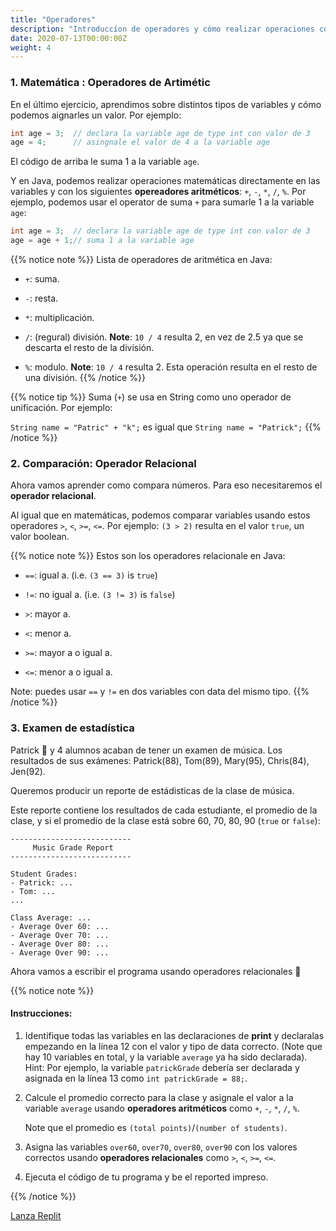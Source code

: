 ```yaml
---
title: "Operadores"
description: "Introduccíon de operadores y cómo realizar operaciones con variables en Java."
date: 2020-07-13T00:00:00Z
weight: 4
---
```


### 1. Matemática : Operadores de Artimétic
En el último ejercicio, aprendimos sobre distintos tipos de variables y cómo podemos aignarles un valor. Por ejemplo:

```java
int age = 3;  // declara la variable age de type int con valor de 3
age = 4;      // asingnale el valor de 4 a la variable age
```

El código de arriba le suma 1 a la variable `age`. 

Y en Java, podemos realizar operaciones matemáticas directamente en las variables y con los siguientes <b>opereadores aritméticos</b>: `+`, `-`, `*`, `/`, `%`.
Por ejemplo, podemos usar el operator de suma `+` para sumarle 1 a la variable `age`:
```java
int age = 3;  // declara la variable age de type int con valor de 3
age = age + 1;// suma 1 a la variable age
```
{{% notice note %}}
Lista de operadores de aritmética en Java:

- `+`: suma.

- `-`: resta. 

- `*`: multiplicación.

- `/`: (regural) división. <b>Note</b>: `10 / 4` resulta 2, en vez de 2.5 ya que se descarta el resto de la división.

- `%`: modulo. <b>Note</b>: `10 / 4` resulta 2. Esta operación resulta en el resto de una división.
{{% /notice %}}

{{% notice tip %}}
Suma (`+`) se usa en String como uno operador de unificación. Por ejemplo:

`String name = "Patric" + "k";` es igual que `String name = "Patrick";`
{{% /notice %}}

### 2. Comparación: Operador Relacional
Ahora vamos aprender como compara números. Para eso necesitaremos el <b>operador relacional</b>.

Al igual que en matemáticas, podemos comparar variables usando estos operadores `>`, `<`, `>=`, `<=`. Por ejemplo: `(3 > 2)` resulta en el valor `true`, un valor boolean.

{{% notice note %}}
Estos son los operadores relacionale en Java:

- `==`: igual a. (i.e. `(3 == 3)` is `true`)

- `!=`: no igual a. (i.e. `(3 != 3)` is `false`)

- `>`: mayor a.

- `<`: menor a.

- `>=`: mayor a o igual a.

- `<=`: menor a o igual a.

Note: puedes usar  `==` y `!=` en dos variables con data del mismo tipo.
{{% /notice %}}

### 3. Examen de estadística
Patrick 🐥 y 4 alumnos acaban de tener un examen de música. Los resultados de sus exámenes: Patrick(88), Tom(89), Mary(95), Chris(84), Jen(92).

Queremos producir un reporte de estádisticas de la clase de música. 

Este reporte contiene los resultados de cada estudiante, el promedio de la clase, y si el promedio de la clase está sobre 60, 70, 80, 90 (`true` or `false`):
```
---------------------------
     Music Grade Report    
---------------------------

Student Grades:          
- Patrick: ...
- Tom: ...
...

Class Average: ...
- Average Over 60: ...
- Average Over 70: ...
- Average Over 80: ...
- Average Over 90: ...
```
Ahora vamos a escribir el programa usando operadores relacionales 🎵

{{% notice note %}}
#### Instrucciones:

1. Identifique todas las variables en las declaraciones de <b>print</b> y declaralas empezando en la línea 12 con el  valor y tipo de data correcto. (Note que hay 10 variables en total, y la variable `average` ya ha sido declarada).
   Hint: Por ejemplo, la variable `patrickGrade` debería ser declarada y asignada en la línea 13 como `int patrickGrade = 88;`.

2. Calcule el promedio correcto para la clase y asignale el valor a la variable `average` usando <b>operadores aritméticos</b> como `+`, `-`, `*`, `/`, `%`.

   Note que el promedio es `(total points)`/`(number of students)`.

3. Asigna las variables `over60`, `over70`, `over80`, `over90` con los valores correctos usando <b>operadores relacionales</b> como `>`, `<`, `>=`, `<=`.

4. Ejecuta el código de tu programa y be el reported impreso.

{{% /notice %}}

<a class="my-2 mx-4 btn btn-info" href="https://replit.com/@nuevofoundation/JavaBasicosOperators" target="_blank">Lanza Replit</a>
